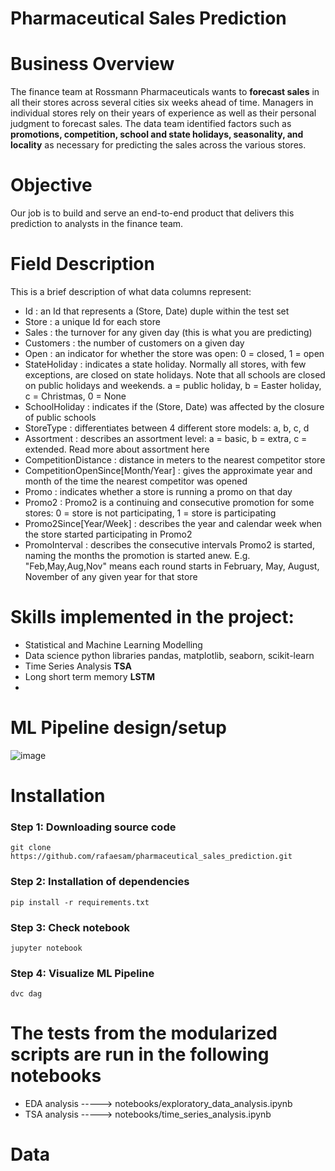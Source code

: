 # Pharmaceutical Sales Prediction

# Business Overview

The finance team at Rossmann Pharmaceuticals wants to **forecast sales** in all their stores across several cities six weeks ahead of time. Managers in individual stores rely on their years of experience as well as their personal judgment to forecast sales. 
The data team identified factors such as **promotions, competition, school and state holidays, seasonality, and locality** as necessary for predicting the sales across the various stores.
# Objective
Our job is to build and serve an end-to-end product that delivers this prediction to analysts in the finance team.

# Field Description

This is a brief description of what data columns represent:

* Id : an Id that represents a (Store, Date) duple within the test set  <br />
* Store : a unique Id for each store  <br />
* Sales : the turnover for any given day (this is what you are predicting)  <br />
* Customers : the number of customers on a given day  <br />
* Open : an indicator for whether the store was open: 0 = closed, 1 = open <br />
* StateHoliday : indicates a state holiday. Normally all stores, with few exceptions, are closed on state holidays. Note that all schools are closed on public holidays and weekends. a = public holiday, b = Easter holiday, c = Christmas, 0 = None <br />
* SchoolHoliday : indicates if the (Store, Date) was affected by the closure of public schools <br />
* StoreType : differentiates between 4 different store models: a, b, c, d <br />
* Assortment : describes an assortment level: a = basic, b = extra, c = extended. Read more about assortment here <br />
* CompetitionDistance : distance in meters to the nearest competitor store <br />
* CompetitionOpenSince[Month/Year] : gives the approximate year and month of the time the nearest competitor was opened <br />
* Promo : indicates whether a store is running a promo on that day <br />
* Promo2 : Promo2 is a continuing and consecutive promotion for some stores: 0 = store is not participating, 1 = store is participating <br />
* Promo2Since[Year/Week] : describes the year and calendar week when the store started participating in Promo2 <br />
* PromoInterval : describes the consecutive intervals Promo2 is started, naming the months the promotion is started anew. E.g. "Feb,May,Aug,Nov" means each round starts in February, May, August, November of any given year for that store <br />


# Skills implemented in the project:
* Statistical and Machine Learning Modelling
* Data science python libraries pandas, matplotlib, seaborn, scikit-learn
* Time Series Analysis __TSA__
* Long short term memory __LSTM__
* 

# ML Pipeline design/setup
![image]()


# Installation
### Step 1: Downloading source code
```
git clone https://github.com/rafaesam/pharmaceutical_sales_prediction.git
```
### Step 2: Installation of dependencies
```
pip install -r requirements.txt
```
### Step 3: Check notebook
```
jupyter notebook
```
### Step 4: Visualize ML Pipeline
```
dvc dag
```

# The tests from the modularized scripts are run in the following notebooks
* EDA analysis -----> notebooks/exploratory_data_analysis.ipynb
* TSA analysis -----> notebooks/time_series_analysis.ipynb

# Data
